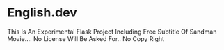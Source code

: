 # English.dev
This Is An Experimental Flask Project Including Free Subtitle Of Sandman Movie.... No License Will Be Asked For.. No Copy Right
